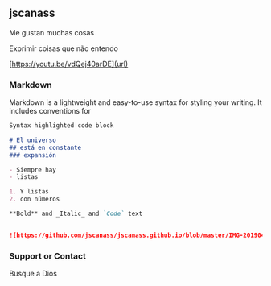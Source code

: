 ## jscanass

Me gustan muchas cosas

Exprimir coisas que não entendo

[https://youtu.be/vdQej40arDE](url)


### Markdown

Markdown is a lightweight and easy-to-use syntax for styling your writing. It includes conventions for

```markdown
Syntax highlighted code block

# El universo
## está en constante
### expansión

- Siempre hay 
- listas

1. Y listas
2. con números

**Bold** and _Italic_ and `Code` text


![https://github.com/jscanass/jscanass.github.io/blob/master/IMG-20190421-WA0016.jpeg](pasadista)
```




### Support or Contact

Busque a Dios
